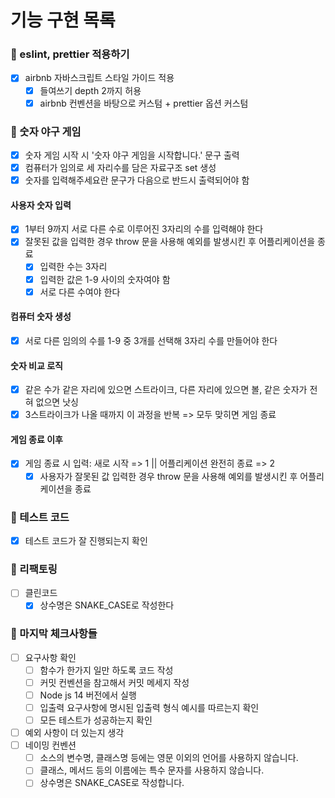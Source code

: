 # 기능 구현 목록

### 📌 eslint, prettier 적용하기

- [x] airbnb 자바스크립트 스타일 가이드 적용
  - [x] 들여쓰기 depth 2까지 허용
  - [x] airbnb 컨벤션을 바탕으로 커스텀 + prettier 옵션 커스텀

### 📌 숫자 야구 게임

- [x] 숫자 게임 시작 시 '숫자 야구 게임을 시작합니다.' 문구 출력
- [x] 컴퓨터가 임의로 세 자리수를 담은 자료구조 set 생성
- [x] 숫자를 입력해주세요란 문구가 다음으로 반드시 출력되어야 함

#### 사용자 숫자 입력

- [x] 1부터 9까지 서로 다른 수로 이루어진 3자리의 수를 입력해야 한다
- [x] 잘못된 값을 입력한 경우 throw 문을 사용해 예외를 발생시킨 후 어플리케이션을 종료
  - [x] 입력한 수는 3자리
  - [x] 입력한 값은 1-9 사이의 숫자여야 함
  - [x] 서로 다른 수여야 한다

#### 컴퓨터 숫자 생성

- [x] 서로 다른 임의의 수를 1-9 중 3개를 선택해 3자리 수를 만들어야 한다

#### 숫자 비교 로직

- [x] 같은 수가 같은 자리에 있으면 스트라이크, 다른 자리에 있으면 볼, 같은 숫자가 전혀 없으면 낫싱
- [x] 3스트라이크가 나올 때까지 이 과정을 반복 => 모두 맞히면 게임 종료

#### 게임 종료 이후

- [x] 게임 종료 시 입력: 새로 시작 => 1 || 어플리케이션 완전히 종료 => 2
  - [x] 사용자가 잘못된 값 입력한 경우 throw 문을 사용해 예외를 발생시킨 후 어플리케이션을 종료

### 📌 테스트 코드

- [x] 테스트 코드가 잘 진행되는지 확인

### 📌 리팩토링

- [ ] 클린코드
  - [x] 상수명은 SNAKE_CASE로 작성한다

### 📌 마지막 체크사항들

- [ ] 요구사항 확인
  - [ ] 함수가 한가지 일만 하도록 코드 작성
  - [ ] 커밋 컨벤션을 참고해서 커밋 메세지 작성
  - [ ] Node js 14 버전에서 실행
  - [ ] 입출력 요구사항에 명시된 입출력 형식 예시를 따르는지 확인
  - [ ] 모든 테스트가 성공하는지 확인
- [ ] 예외 사항이 더 있는지 생각
- [ ] 네이밍 컨벤션
  - [ ] 소스의 변수명, 클래스명 등에는 영문 이외의 언어를 사용하지 않습니다.
  - [ ] 클래스, 메서드 등의 이름에는 특수 문자를 사용하지 않습니다.
  - [ ] 상수명은 SNAKE_CASE로 작성합니다.
